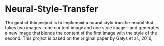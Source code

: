 # Neural-Style-Transfer
The goal of this project is to implement a neural style transfer model that takes two images—one content image and one style image—and generates a new image that blends the content of the first image with the style of the second. This project is based on the original paper by Gatys et al., 2016, 
